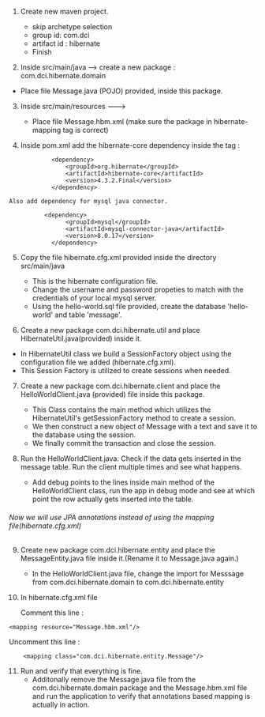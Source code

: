 1. Create new maven project.
	- skip archetype selection
	- group id: com.dci
	- artifact id : hibernate  
	- Finish


2. Inside src/main/java --> create a new package : com.dci.hibernate.domain
  - Place file Message.java (POJO) provided, inside this package.


3. Inside src/main/resources --->
	- Place file Message.hbm.xml (make sure the package in hibernate-mapping tag is correct)


4. Inside pom.xml add the hibernate-core dependency inside the <dependencies> tag :
```
            <dependency>
  				<groupId>org.hibernate</groupId>
  				<artifactId>hibernate-core</artifactId>
  				<version>4.3.2.Final</version>
  			</dependency>  
```
    Also add dependency for mysql java connector.
```
          <dependency>
        		<groupId>mysql</groupId>
        		<artifactId>mysql-connector-java</artifactId>
        		<version>8.0.17</version>
    		</dependency>
```             

5. Copy the file hibernate.cfg.xml provided inside the directory src/main/java
	- This is the hibernate configuration file.
	- Change the username and password propeties to match with the credentials of your local mysql server.
	- Using the hello-world.sql file provided, create the database 'hello-world' and table 'message'.


6. Create a new package com.dci.hibernate.util and place HibernateUtil.java(provided) inside it.
  - In HibernateUtil class we build a SessionFactory object using the configuration file we added (hibernate.cfg.xml).
  - This Session Factory is utilized to create sessions when needed.


7. Create a new package com.dci.hibernate.client and place the HelloWorldClient.java (provided) file inside this package.
	- This Class contains the main method which utilizes the HibernateUtil's getSessionFactory method to create a session.
	- We then construct a new object of Message with a text and save it to the database using the session.
	- We finally commit the transaction and close the session.


8. Run the HelloWorldClient.java. Check if the data gets inserted in the message table. Run the client multiple times and see what happens.
	- Add debug points to the lines inside main method of the HelloWorldClient class, run the app in debug mode and see at which point the row actually gets inserted into the table.



###### Now we will use JPA annotations instead of using the mapping file(hibernate.cfg.xml)

9. Create new package com.dci.hibernate.entity and place the MessageEntity.java file inside it.(Rename it to Message.java again.)
	- In the HelloWorldClient.java file, change the import for Messsage from com.dci.hibernate.domain to com.dci.hibernate.entity


10. In hibernate.cfg.xml file  

	 Comment this line :
```
<mapping resource="Message.hbm.xml"/>
```
Uncomment this line :
```
	<mapping class="com.dci.hibernate.entity.Message"/>
```

11. Run and verify that everything is fine.
	- Additonally remove the Message.java file from the com.dci.hibernate.domain package and the Message.hbm.xml file and run the application to verify that annotations based mapping is actually in action.
